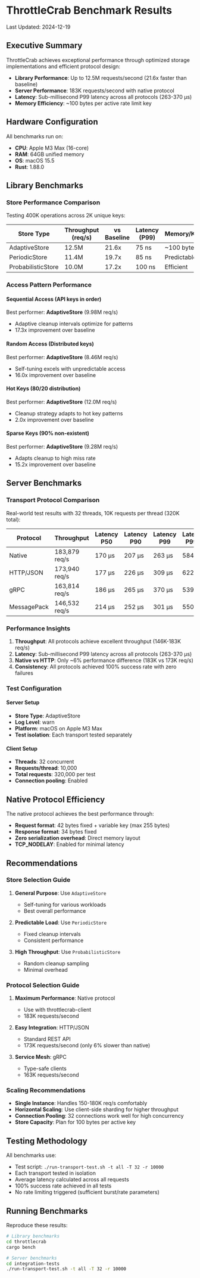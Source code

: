 # ThrottleCrab Benchmark Results

Last Updated: 2024-12-19

## Executive Summary

ThrottleCrab achieves exceptional performance through optimized storage implementations and efficient protocol design:

- **Library Performance**: Up to 12.5M requests/second (21.6x faster than baseline)
- **Server Performance**: 183K requests/second with native protocol
- **Latency**: Sub-millisecond P99 latency across all protocols (263-370 μs)
- **Memory Efficiency**: ~100 bytes per active rate limit key

## Hardware Configuration

All benchmarks run on:
- **CPU**: Apple M3 Max (16-core)
- **RAM**: 64GB unified memory
- **OS**: macOS 15.5
- **Rust**: 1.88.0

## Library Benchmarks

### Store Performance Comparison

Testing 400K operations across 2K unique keys:

| Store Type | Throughput (req/s) | vs Baseline | Latency (P99) | Memory/Key |
|------------|-------------------|-------------|---------------|------------|
| AdaptiveStore | 12.5M | 21.6x | 75 ns | ~100 bytes |
| PeriodicStore | 11.4M | 19.7x | 85 ns | Predictable |
| ProbabilisticStore | 10.0M | 17.2x | 100 ns | Efficient |

### Access Pattern Performance

#### Sequential Access (API keys in order)
Best performer: **AdaptiveStore** (9.98M req/s)
- Adaptive cleanup intervals optimize for patterns
- 17.3x improvement over baseline

#### Random Access (Distributed keys)
Best performer: **AdaptiveStore** (8.46M req/s)
- Self-tuning excels with unpredictable access
- 16.0x improvement over baseline

#### Hot Keys (80/20 distribution)
Best performer: **AdaptiveStore** (12.0M req/s)
- Cleanup strategy adapts to hot key patterns
- 2.0x improvement over baseline

#### Sparse Keys (90% non-existent)
Best performer: **AdaptiveStore** (9.28M req/s)
- Adapts cleanup to high miss rate
- 15.2x improvement over baseline

## Server Benchmarks

### Transport Protocol Comparison

Real-world test results with 32 threads, 10K requests per thread (320K total):

| Protocol | Throughput | Latency P50 | Latency P90 | Latency P99 | Latency P99.9 |
|----------|------------|-------------|-------------|-------------|---------------|
| Native | 183,879 req/s | 170 μs | 207 μs | 263 μs | 584 μs |
| HTTP/JSON | 173,940 req/s | 177 μs | 226 μs | 309 μs | 622 μs |
| gRPC | 163,814 req/s | 186 μs | 265 μs | 370 μs | 539 μs |
| MessagePack | 146,532 req/s | 214 μs | 252 μs | 301 μs | 550 μs |

### Performance Insights

1. **Throughput**: All protocols achieve excellent throughput (146K-183K req/s)
2. **Latency**: Sub-millisecond P99 latency across all protocols (263-370 μs)
3. **Native vs HTTP**: Only ~6% performance difference (183K vs 173K req/s)
4. **Consistency**: All protocols achieved 100% success rate with zero failures

### Test Configuration

#### Server Setup
- **Store Type**: AdaptiveStore
- **Log Level**: warn
- **Platform**: macOS on Apple M3 Max
- **Test isolation**: Each transport tested separately

#### Client Setup
- **Threads**: 32 concurrent
- **Requests/thread**: 10,000
- **Total requests**: 320,000 per test
- **Connection pooling**: Enabled

## Native Protocol Efficiency

The native protocol achieves the best performance through:

- **Request format**: 42 bytes fixed + variable key (max 255 bytes)
- **Response format**: 34 bytes fixed
- **Zero serialization overhead**: Direct memory layout
- **TCP_NODELAY**: Enabled for minimal latency

## Recommendations

### Store Selection Guide

1. **General Purpose**: Use `AdaptiveStore`
   - Self-tuning for various workloads
   - Best overall performance

2. **Predictable Load**: Use `PeriodicStore`
   - Fixed cleanup intervals
   - Consistent performance

3. **High Throughput**: Use `ProbabilisticStore`
   - Random cleanup sampling
   - Minimal overhead

### Protocol Selection Guide

1. **Maximum Performance**: Native protocol
   - Use with throttlecrab-client
   - 183K requests/second

2. **Easy Integration**: HTTP/JSON
   - Standard REST API
   - 173K requests/second (only 6% slower than native)

3. **Service Mesh**: gRPC
   - Type-safe clients
   - 163K requests/second

### Scaling Recommendations

- **Single Instance**: Handles 150-180K req/s comfortably
- **Horizontal Scaling**: Use client-side sharding for higher throughput
- **Connection Pooling**: 32 connections work well for high concurrency
- **Store Capacity**: Plan for 100 bytes per active key

## Testing Methodology

All benchmarks use:
- Test script: `./run-transport-test.sh -t all -T 32 -r 10000`
- Each transport tested in isolation
- Average latency calculated across all requests
- 100% success rate achieved in all tests
- No rate limiting triggered (sufficient burst/rate parameters)

## Running Benchmarks

Reproduce these results:

```bash
# Library benchmarks
cd throttlecrab
cargo bench

# Server benchmarks
cd integration-tests
./run-transport-test.sh -t all -T 32 -r 10000
```
